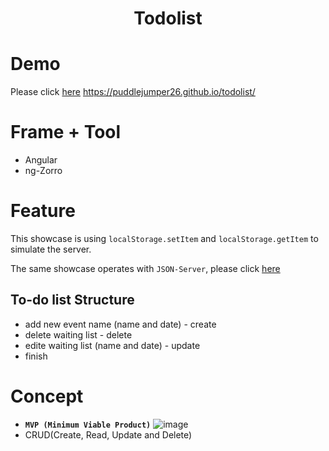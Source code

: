 <h1 align="center"> Todolist </h1>

# Demo

Please click [here](https://puddlejumper26.github.io/todolist/) https://puddlejumper26.github.io/todolist/

# Frame + Tool

- Angular
- ng-Zorro

# Feature

This showcase is using `localStorage.setItem`  and  `localStorage.getItem` to simulate the server.

The same showcase operates with `JSON-Server`, please click [here](https://github.com/puddlejumper26/todolist-json/blob/master/README.md#-todolist-json)

## To-do list Structure
 - add new event name (name and date) - create
 - delete waiting list - delete
 - edite waiting list (name and date) - update
 - finish

# Concept

- **`MVP (Minimum Viable Product)`**
![image](https://user-images.githubusercontent.com/40550117/84043590-10054680-a9d9-11ea-85de-d563651b96e2.png)
- CRUD(Create, Read, Update and Delete)
